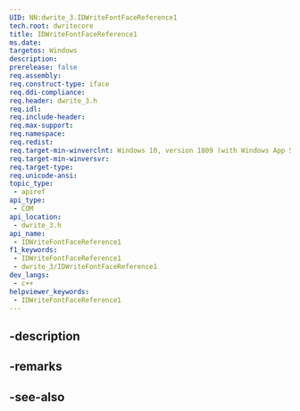 ```yaml
---
UID: NN:dwrite_3.IDWriteFontFaceReference1
tech.root: dwritecore
title: IDWriteFontFaceReference1
ms.date: 
targetos: Windows
description: 
prerelease: false
req.assembly: 
req.construct-type: iface
req.ddi-compliance: 
req.header: dwrite_3.h
req.idl: 
req.include-header: 
req.max-support: 
req.namespace: 
req.redist: 
req.target-min-winverclnt: Windows 10, version 1809 (with Windows App SDK 0.5 or later)
req.target-min-winversvr: 
req.target-type: 
req.unicode-ansi: 
topic_type:
 - apiref
api_type:
 - COM
api_location:
 - dwrite_3.h
api_name:
 - IDWriteFontFaceReference1
f1_keywords:
 - IDWriteFontFaceReference1
 - dwrite_3/IDWriteFontFaceReference1
dev_langs:
 - c++
helpviewer_keywords:
 - IDWriteFontFaceReference1
---
```


## -description

## -remarks

## -see-also

